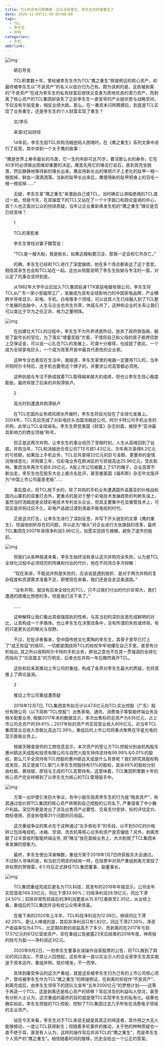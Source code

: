 ```yaml
---
title: TCL的资本闪转腾挪：企业没有重生，李东生的财富重生了
date: 2020-11-09T11:50:02+08:00
tags:
  - TCL
  - 李东生
  - 并购
categories:
  - 手机
abbrlink:
---
```


![img](https://cdn.jsdelivr.net/gh/yakeing/Documentation@main/Hexo/images/e310-kcaeqzw9334438.png)

　　砺石导言

　　TCL积累数十年，曾经被李东生作为TCL“鹰之重生”辉煌例证的核心资产，却最终被李东生以“不良资产”的名义以低价归为己有。颇为讽刺的是，这些被剥离的“不良资产”在成为李东生的私有财富后很快又变身为质地优良的潜力资产，而剥离了核心资产的TCL集团却丧失了之前李东生一直宣导的产业链优势与战略空间，不仅没有华丽变身，相反业绩大跌。那么，在一番资本闪转腾挪后，到底是TCL实现了业务重生，还是李东生的个人财富实现了重生？

　　文/李乐

　　来源/红钻财经

　　14年前，李东生因TCL并购汤姆逊陷入困境时，在《鹰之重生》系列文章中进行了反思，其中讲到一个关于鹰的故事：

“鹰是世界上寿命最长的鸟类，它一生的年龄可达70岁。要活那么长的寿命，它在40岁时必须做出困难却重要的决定。鹰首先用它的喙击打岩石，直到其完全脱落，然后静静地等待新的喙长出来。鹰会用新长出的喙把爪子上老化的趾甲一根一根拔掉，鲜血一滴滴洒落。当新的趾甲长出来后，鹰便用新的趾甲把身上的羽毛一根一根拔掉……”

　　无疑，李东生拿“鹰之重生”来激励自己或TCL，当时确实让濒临绝境的TCL渡过一劫。但是今天，在其操盘下的TCL又站在了一个十字路口和舆论漩涡的中心，其个人也正面对公众的持续质疑，当年让企业重新焕发生机的“鹰之重生”理论是否已经变味？

　　1

　　TCL的掌舵者

　　李东生曾经对妻子魏雪说：

　　“TCL是一艘大船，我是船长，如果这艘船要沉没，那我一定会和它共存亡。”

　　的确，李东生已经和TCL进行了深度捆绑，他在多个场合都表达了这个意思，相信其余生也会和TCL站在一起。这也从侧面说明了李东生执拗与专注的一面，对认定了的事会坚持到底。

　　从1982年大学毕业后加入TCL集团前身TTK家庭电器有限公司，李东生将TCL从广东一家小型磁带工厂，发展成为具有全球影响力的中国家电品牌，产业横跨半导体显示、彩电、手机、白电等多个领域，可以说其人生已经融入到了TCL整个发展的血脉中，人生与企业也共生共荣，休戚与共了，这种和企业的关系让我们可以类比于华为之任正非、格力之董明珠。

![img](https://cdn.jsdelivr.net/gh/yakeing/Documentation@main/Hexo/images/f430-kcaeqzw9334480.png)

　　在创建壮大TCL的过程中，李东生不为外界诱惑所动，放弃了政府铁饭碗、婉拒了副市长的官位，为了落实“增量奖股”方案，不惜将自己和父母的房子抵押贷款上交保证金，可以说一心扎在TCL的发展上，可谓十分难得，也成就了彼此，一个成为全球家电巨头，一个成为改革开放中最具代表性的企业家。

　　这种专注也表现在生活中，据报道，李东生家里的电器一定要用TCL的，当年并购阿尔卡特后，连手机也要用这个牌子的，并要求公司高管都必须用。

　　这种执拗与专注不断成就着TCL取得越来越大的成绩，但也让李东生信心极度膨胀，最终导致了后来的并购滑铁卢。

　　2

　　高光时刻遭遇并购滑铁卢

　　在TCL在国内业务顺风顺水开展时，李东生将目光投在了全球化发展上。2004年，TCL先后完成了对彩电巨头法国汤姆逊公司、阿尔卡特公司手机业务的并购，此举让TCL全球闻名，李东生荣登美国《财富》杂志封面，被授予“亚洲最具影响力的商业领袖”称号。

　　但正是这两次并购，让李东生的事业经历了至暗时刻，人生从高峰回到了谷底。并购当年，TCL和汤姆逊合资公司TTE亏损1.43亿元，次年再次录得8.2亿元的亏损额，如果加上手机业务，TCL总共录得22亿元的巨亏金额，更要命的是情况继续恶化，并购第三年，仅彩电业务在欧洲区的亏损就高达25.96亿元，受此影响，集团当年再次亏损9.26亿元，A股上市公司被戴上了ST的帽子，企业高管不断出走，李东生也在股东大会上被点名批评，甚至被美国《福布斯》杂志中文版评为“中国上市公司最差老板”……

　　事后盘点，将TCL拖下水的，除了并购的手机业务遭遇国外诺基亚的价格战和国内山寨机的双重打击外，更重点的是对于整个彩电技术发展趋势的判断失误上，虽然当时汤姆逊是全球彩电技术专利龙头企业，但其主要集中在显像管技术上，可现实是并购过后不久，彩电产品就过渡到液晶平板电视的时代。

　　正是这次打击，让李东生进行了深刻反思，并写下开头提到的文章《鹰的重生》，坦诚地剖析存在的问题，并以此为“噱头”对企业进行大张旗鼓的改革，最终TCL集团在2007年录得净利润3.96亿元，如愿实现扭亏摘帽，避免了退市的尴尬。

![img](https://cdn.jsdelivr.net/gh/yakeing/Documentation@main/Hexo/images/14e1-kcaeqzw9334536.png)

　　但我们从各种报道来看，李东生始终没有承认这次并购完全失败，认为是TCL全球化过程中必须经历的阵痛和付出的代价，他在不同场合多次辩解：

　　“现在来讲，不能说并购是失败的，应该说是遇到挫折、是对于两次并购的复杂程度和资源需求准备不足，即使现在来看，我们还是会走这条道路。”

　　“没有并购，就没有后来全球化的TCL，只不过我们付出的代价非常大，我们遭遇的困难比预想的多，但是我们活下来了。”

　　……

　　这种解释让我们看出其倔强固执的性格，与其当初的深刻反思形成鲜明的对比，让其构成一个矛盾体。也让李东生在决策信条中，没有所谓的失败或终局，有的只是更长远的眼光与视野。

　　不过，在批评者看来，受中国传统文化熏陶的李东生，其骨子里早已打上了“成王败寇”的烙印，一切都是围绕将TCL的权杖牢牢地攥在自己手里。甚至有分析指出, 其之所以收购阿尔卡特的手机业务，醉翁之意也不在其一贯强调的全球化而指向了“功高震主”的万明坚，后者也在并购一年后黯然离开TCL。

　　这些和后来其推动上市公司的重组，构成了各界对李东生最大的质疑，也将其推上了舆论漩涡。

　　3

　　推动上市公司重组遭质疑

　　2018年12月7日, TCL集团宣布拟合计以47.6亿元向TCL实业控股（广东）股份有限公司（以下简称“TCL控股”）出售家电、通讯、消费电子等智能终端业务及相关配套业务, 根据2017年末的数据显示，本次出售标的总资产为635亿元，占上市公司总资产的39.61%；2017年标的资产共实现营业收入809亿元，对当年TCL集团营业总收入贡献比高达72.39%，重组后的上市公司将重点聚焦在华星光电的显示面板业务上。

　　根据天眼查提供的工商信息显示，本次资产的受让方TCL控股分别由机构股东惠州砺达天成股权投资有限公司与自然人股东钟伟坚持有99.99%与0.01%的股权。那么几乎全资持有TCL控股的惠州砺达天成是什么背景呢？我们研究其股权构成发现，其正是由TCL掌门人李东生控股持有51%的股权，其余49%的股权分别由杜鹃、黄旭斌、廖钱与王成的TCL高管持有。这意味着，TCL集团积累数十年的核心资产完全转移到了以李东生为核心的TCL管理层手中。

![img](https://cdn.jsdelivr.net/gh/yakeing/Documentation@main/Hexo/images/b71e-kcaeqzw9334556.jpg)

　　方案一出炉便引发巨大争议，有中小股东指责李东生的行为是“贱卖资产”，称其通过低价把TCL集团的核心资产转移到自己控股的公司名下, 严重侵害了中小散户利益。深交所更是发出了涉及出售资产必要性、交易支付安排、标的评估定价、商标使用、资金拆借等31个问题的问询函。

　　这次重组争议的焦点在于这种通过“左手倒右手”的手段，以不到50亿的价格转让包括电视机、冰箱、空调、洗衣机等核心业务和资产是否偏低？另外，剥离贡献了过半营收的智能终端业务, 把“赌注”放在面板业务上，大大削弱了TCL集团未来发展的想象力。

　　最终，李东生使出浑身解数，重组方案于2019年1月7日终获股东大会通过。不过耐人寻味的是，和当初万明坚的结局一样，在投票中对资产重组剥离方案投了弃权票的贺锦雷，6个月后正式辞任TCL集团董事、副董事长。

![img](https://cdn.jsdelivr.net/gh/yakeing/Documentation@main/Hexo/images/2c60-kcaeqzw9334597.jpg)

　　TCL集团重组完成后更名为TCL科技，其发布的2019年年报显示，公司全年实现营收749.33亿元，同比下滑33.90%；归母净利润26.18亿元，同比下滑24.50%；扣除非常性损益后的净利润更是从15.87亿暴跌至2.35亿，从业绩上看，重组后的TCL集团并没有给公众带来惊喜。

　　在接下来的2020年上半年，TCL科技净利润为12.08亿，继续同比下滑42.26%，更让人唏嘘的是，其扣非净利润只有1.82亿，同比下滑27.39%，净资产收益率仅为4.11%，比定期存款的收益高不了多少。而剥离的在2017年亏损17.57亿元的612亿营收资产，却在重组公告披露23天后结束的2018年度，神奇般的扭亏为盈——净利润近3亿元。

　　2020年9月2日，一则李东生董事长误操作自家股票的公告，将TCL推到了舆论的风口浪尖，不禁让人回想起，这些年来一直以实业示人的企业家李东生其实痴迷于资本运作，重组并购、低价增发，不一而举。

　　具体到备受争议的这次产重组，就是这些被李东生归为己有的上市公司核心资产，曾经被李东生作为TCL“鹰之重生”的辉煌例证，在剥离时却视作“不良资产”，剥离完成后，由李东生领导下的团队又宣布“五年2000亿元”的梦想计划——这等于再造一个TCL，这是剥离还是核心资产的转移？背后涉及的利益叫人惊诧，甚至有分析人士认为，这次重组的最终的目的就是使TCL实现李东生的私有化。结果也确实如此，李东生控股的TCL控股，控制了TCL集团过去几乎所有在消费电子领域的主业资产。

　　站在今天来看，李东生对于TCL来说无疑是其真正的缔造者，其作用之大无人能够撼动，一度让TCL获得新生；但随着多轮事件的推动，关于他的种种质疑也一直不绝于耳，甚至有人认为，这样的操作背后并非TCL的“鹰之重生”，而是李东生个人资产的“鹰之重生”。相信随着时间的推移，历史会给出一个公正的答案。